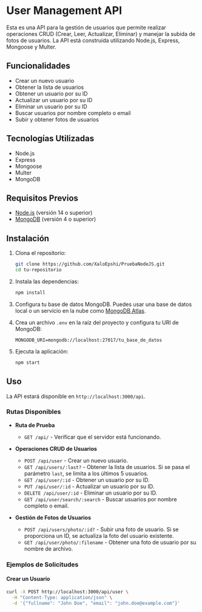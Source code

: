 # User Management API

Esta es una API para la gestión de usuarios que permite realizar operaciones CRUD (Crear, Leer, Actualizar, Eliminar) y manejar la subida de fotos de usuarios. La API está construida utilizando Node.js, Express, Mongoose y Multer.

## Funcionalidades

- Crear un nuevo usuario
- Obtener la lista de usuarios
- Obtener un usuario por su ID
- Actualizar un usuario por su ID
- Eliminar un usuario por su ID
- Buscar usuarios por nombre completo o email
- Subir y obtener fotos de usuarios

## Tecnologías Utilizadas

- Node.js
- Express
- Mongoose
- Multer
- MongoDB

## Requisitos Previos

- [Node.js](https://nodejs.org/) (versión 14 o superior)
- [MongoDB](https://www.mongodb.com/) (versión 4 o superior)

## Instalación

1. Clona el repositorio:

    ```bash
    git clone https://github.com/XaloEpshi/PruebaNodeJS.git
    cd tu-repositorio
    ```

2. Instala las dependencias:

    ```bash
    npm install
    ```

3. Configura tu base de datos MongoDB. Puedes usar una base de datos local o un servicio en la nube como [MongoDB Atlas](https://www.mongodb.com/cloud/atlas).

4. Crea un archivo `.env` en la raíz del proyecto y configura tu URI de MongoDB:

    ```env
    MONGODB_URI=mongodb://localhost:27017/tu_base_de_datos
    ```

5. Ejecuta la aplicación:

    ```bash
    npm start
    ```

## Uso

La API estará disponible en `http://localhost:3000/api`.

### Rutas Disponibles

- **Ruta de Prueba**
  - `GET /api/` - Verificar que el servidor está funcionando.

- **Operaciones CRUD de Usuarios**
  - `POST /api/user` - Crear un nuevo usuario.
  - `GET /api/users/:last?` - Obtener la lista de usuarios. Si se pasa el parámetro `last`, se limita a los últimos 5 usuarios.
  - `GET /api/user/:id` - Obtener un usuario por su ID.
  - `PUT /api/user/:id` - Actualizar un usuario por su ID.
  - `DELETE /api/user/:id` - Eliminar un usuario por su ID.
  - `GET /api/user/search/:search` - Buscar usuarios por nombre completo o email.

- **Gestión de Fotos de Usuarios**
  - `POST /api/users/photo/:id?` - Subir una foto de usuario. Si se proporciona un ID, se actualiza la foto del usuario existente.
  - `GET /api/user/photo/:filename` - Obtener una foto de usuario por su nombre de archivo.

### Ejemplos de Solicitudes

#### Crear un Usuario

```bash
curl -X POST http://localhost:3000/api/user \
  -H "Content-Type: application/json" \
  -d '{"fullname": "John Doe", "email": "john.doe@example.com"}'
